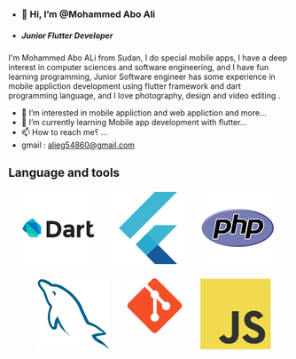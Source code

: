 - ### 👋 Hi, I’m @Mohammed Abo Ali

- ##### Junior Flutter Developer

I'm Mohammed Abo ALi  from Sudan,  I do special mobile apps, I have a deep interest in computer sciences and software engineering, and I have fun learning programming, Junior Software engineer has some experience in mobile appliction development using flutter framework and dart programming language, and I love photography, design and video editing .


- 👀 I’m interested in mobile appliction and web appliction and more...
- 🌱 I’m currently learning Mobile app development with flutter...
- 📫 How to reach me؟ ...
- gmail : alieg54860@gmail.com



## Language and tools

<p align="center">
<img src="https://raw.githubusercontent.com/devicons/devicon/master/icons/dart/dart-original-wordmark.svg" alt="Dart" height="130" style="vertical-align:top; margin:4px">&nbsp;&nbsp;&nbsp;&nbsp;&nbsp;
<img src="https://raw.githubusercontent.com/devicons/devicon/master/icons/flutter/flutter-original.svg" alt="Flutter" height="130" style="vertical-align:top; margin:4px">&nbsp;&nbsp;&nbsp;&nbsp;&nbsp;
<img src="https://raw.githubusercontent.com/devicons/devicon/master/icons/php/php-original.svg" alt="PHP" height="130" style="vertical-align:top; margin:4px"><br><br>&nbsp;&nbsp;&nbsp;&nbsp;&nbsp;
<img src="https://raw.githubusercontent.com/devicons/devicon/master/icons/mysql/mysql-original.svg" alt="mysql" height="130" style="vertical-align:top; margin:4px">&nbsp;&nbsp;&nbsp;&nbsp;&nbsp;
<img src="https://raw.githubusercontent.com/devicons/devicon/master/icons/git/git-original.svg" alt="git" height="100" style="vertical-align:top; margin:4px">&nbsp;&nbsp;&nbsp;&nbsp;&nbsp;
<img src="https://raw.githubusercontent.com/devicons/devicon/master/icons/javascript/javascript-original.svg" alt="javascript" height="130"style="vertical-align:top; margin:4px">

</p>
